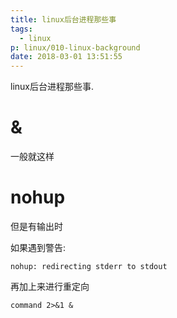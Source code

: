 ```yaml
---
title: linux后台进程那些事
tags:
  - linux
p: linux/010-linux-background
date: 2018-03-01 13:51:55
---
```

linux后台进程那些事.

# &
一般就这样
# nohup
但是有输出时

如果遇到警告:
```
nohup: redirecting stderr to stdout
```
再加上来进行重定向
```shell
command 2>&1 &
```
